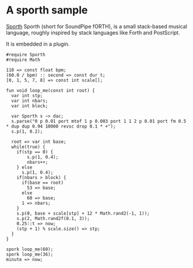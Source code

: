 # A sporth sample

[Sporth](https://github.com/Gwion/gwion-sporth) Sporth (short for SoundPipe fORTH), is a small stack-based musical language, roughly inspired by stack languages like Forth and PostScript.

It is embedded in a plugin.

```gwion,editable
#require Sporth
#require Math

110 => const float bpm;
(60.0 / bpm) :: second => const dur t;
[0, 1, 5, 7, 8] => const int scale[];

fun void loop_me(const int root) {
  var int stp;
  var int nbars;
  var int block;

  var Sporth s ~> dac;
  s.parse("0 p 0.01 port mtof 1 p 0.003 port 1 1 2 p 0.01 port fm 0.5 * dup dup 0.94 10000 revsc drop 0.1 * +");
  s.p(1, 0.2);

  root => var int base;
  while(true) {
    if(stp == 0) {
        s.p(1, 0.4);
        nbars++;
    } else
      s.p(1, 0.4);
    if(nbars > block) {
      if(base == root)
        53 => base;
      else
        60 => base;
      1 => nbars;
    }
    s.p(0, base + scale[stp] + 12 * Math.rand2(-1, 1));
    s.p(2, Math.rand2f(0.1, 3));
    0.25::t => now;
    (stp + 1) % scale.size() => stp;
  }
}

spork loop_me(60);
spork loop_me(36);
minute => now;
```
